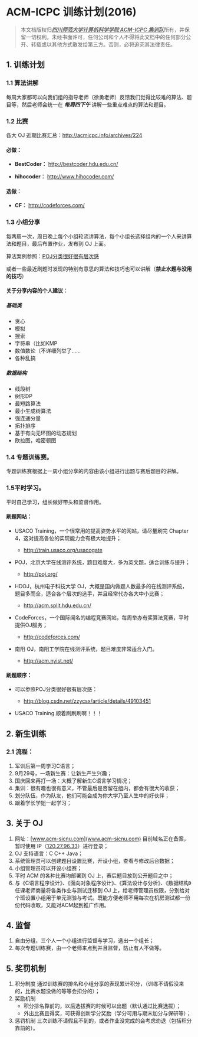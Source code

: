 # ACM-ICPC 训练计划(2016)

> 本文档版权归<u>_**四川师范大学计算机科学学院 ACM-ICPC 集训队**_</u>所有，并保留一切权利。未经书面许可，任何公司和个人不得将此文档中的任何部分公开、转载或以其他方式散发给第三方。否则，必将追究其法律责任。

## 1. 训练计划


### 1.1 算法讲解
每周大家都可以向我们组的指导老师（徐勇老师）反馈我们觉得比较难的算法、题目等，然后老师会统一在 _**每周四下午**_ 讲解一些重点难点的算法和题目。

### 1.2 比赛

各大 OJ 近期比赛汇总：http://acmicpc.info/archives/224

#### 必做：

- **BestCoder：**  http://bestcoder.hdu.edu.cn/

- **hihocoder：** http://www.hihocoder.com/

#### 选做：

- **CF：** http://codeforces.com/

### 1.3 小组分享

每两周一次，周日晚上每个小组轮流讲算法，每个小组长选择组内的一个人来讲算法和题目，最后布置作业，发布到 OJ 上面。

算法案例参照：[POJ分类很好很有层次感](http://blog.csdn.net/zzycsx/article/details/49103451)

或者一些最近刷题时发现的特别有意思的算法和技巧也可以讲解（**禁止水题与没用的技巧**）

#### 关于分享内容的个人建议：

##### 基础类
- 贪心
- 模拟
- 搜索
- 字符串（比如KMP
- 数值数论（不详细列举了……
- 各种乱搞

##### 数据结构
- 线段树
- 树形DP
- 最短路算法
- 最小生成树算法
- 强连通分量
- 拓扑排序
- 基于有向无环图的动态规划
- 欧拉图，哈密顿图

### 1.4 专题训练赛。
专题训练赛根据上一周小组分享的内容由该小组进行出题与赛后题目的讲解。

### 1.5平时学习。
平时自己学习，组长做好带头和监督作用。

#### 刷题网站：
- USACO Training，一个很常用的提高姿势水平的网站，请尽量刷完 Chapter 4，这对提高各位的实现能力会有极大地提升；
    - http://train.usaco.org/usacogate

- POJ，北京大学在线测评系统，题目难度大，多为英文题，适合训练与提升；
    - http://poj.org/

- HDOJ，杭州电子科技大学 OJ，大概是国内做题人数最多的在线测评系统，题目多而全，适合各个层次的选手，并且经常代办各大中小比赛；
    - http://acm.split.hdu.edu.cn/

- CodeForces，一个国际闻名的编程竞赛网站，每周举办有奖算法竞赛，平时提供OJ服务；
    - http://codeforces.com/

- 南阳 OJ，南阳工学院在线测评系统，题目难度非常适合入门。
    - http://acm.nyist.net/

#### 刷题顺序：
- 可以参照POJ分类很好很有层次感：
    - http://blog.csdn.net/zzycsx/article/details/49103451

-    USACO Training 顺着刷刷刷啊！！！

## 2. 新生训练
### 2.1 流程：
1. 军训后第一周学习C语言；
2. 9月29号，一场新生赛：让新生产生兴趣；
3. 国庆回来再打一场：大概了解新生C语言学习情况；
4. 集训：很有趣也很有意义，不管最后是否留在组内，都会有很大的收获；
5. 划分队伍，作为队友，他们可能会成为你大学乃至人生中的好伙伴；
6. 跟着学长学姐一起学习；

## 3. 关于 OJ
1. 网址：[www.acm-sicnu.com](www.acm-sicnu.com) 目前域名正在备案，暂时使用 IP（[120.27.96.33](http://120.27.96.33)）进行登录；
2. OJ 支持语言：C C++ Java；
3. 系统管理员可以创建题目设置比赛，开设小组，查看与修改后台数据；
4. 小组管理员可以开设小组赛；
5. 平时 ACM 的各种比赛均部署到 OJ 上，赛后题目放到公开题目之中；
6. 与《C语言程序设计》、《面向对象程序设计》、《算法设计与分析》、《数据结构》任课老师商量将各类作业与测试迁移到 OJ 上，给老师管理员权限，分别给对个班设置小组用于单元测验与考试。既能方便老师不用每次在机房测试都一份份代码收取，又能对ACM起到推广作用。

## 4. 监督
1. 自由分组，三个人一个小组进行监督与学习，选出一个组长；
2. 每次专题训练赛，由一个老师来点到并且监督，防止有人不做等。

## 5. 奖罚机制
1. 积分制度
通过训练赛的排名和小组分享的表现累计积分，（训练不请假没来的，比赛水题没做的等等会扣分的）；
2. 奖励机制
    - 积分排名靠前的，以后选拔赛的时候可以出题（默认通过比赛选拔）；
    - 外出比赛且得奖，可获得创新学分奖励（学分可用与期末加分与保研等）；
3. 惩罚机制
三次训练不请假且不到的，或者作业没完成的会考虑劝退（包括积分靠前的）。
